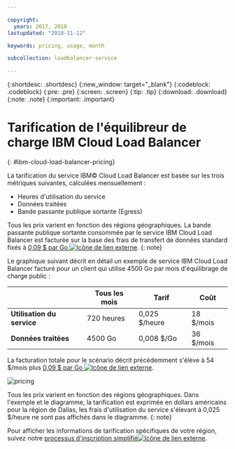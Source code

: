 ```yaml
---

copyright:
  years: 2017, 2018
lastupdated: "2018-11-12"

keywords: pricing, usage, month

subcollection: loadbalancer-service

---
```


{:shortdesc: .shortdesc}
{:new_window: target="_blank"}
{:codeblock: .codeblock}
{:pre: .pre}
{:screen: .screen}
{:tip: .tip}
{:download: .download}
{:note: .note}
{:important: .important}


# Tarification de l'équilibreur de charge IBM Cloud Load Balancer
{: #ibm-cloud-load-balancer-pricing}

La tarification du service IBM© Cloud Load Balancer est basée sur les trois métriques suivantes, calculées mensuellement :

* Heures d'utilisation du service
* Données traitées
* Bande passante publique sortante (Egress)

Tous les prix varient en fonction des régions géographiques. La bande passante publique sortante consommée par le service IBM Cloud Load Balancer est facturée sur la base des frais de transfert de données standard fixés à [0,09 $ par Go ![Icône de lien externe](../../icons/launch-glyph.svg "Icône de lien externe")](https://www.ibm.com/cloud/bandwidth).
{: note}

Le graphique suivant décrit en détail un exemple de service IBM Cloud Load Balancer facturé pour un client qui utilise 4500 Go par mois d'équilibrage de charge public :

| | Tous les mois | Tarif | Coût |
| ------------- | ------------- | ------------- | ------------- |
| **Utilisation du service** | 720 heures | 0,025 $/heure | 18 $/mois |
| **Données traitées** | 4500 Go | 0,008 $/Go | 36 $/mois |

La facturation totale pour le scénario décrit précédemment s'élève à 54 $/mois plus [0,09 $ par Go ![Icône de lien externe](../../icons/launch-glyph.svg "Icône de lien externe")](https://www.ibm.com/cloud/bandwidth).

![pricing](./images/pricing.png)


Tous les prix varient en fonction des régions géographiques. Dans l'exemple et le diagramme, la tarification est exprimée en dollars américains pour la région de Dallas, les frais d'utilisation du service s'élevant à 0,025 $/heure ne sont pas affichés dans le diagramme.
{: note}

Pour afficher les informations de tarification spécifiques de votre région, suivez notre [processus d'inscription simplifié![Icône de lien externe](../../icons/launch-glyph.svg "Icône de lien externe")](https://console.bluemix.net/catalog/infrastructure/load-balancer-group).
